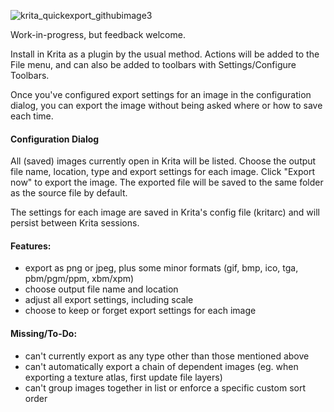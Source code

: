 ![krita_quickexport_githubimage3](https://github.com/user-attachments/assets/3496f959-d800-4ca6-9792-05a712a02a03)

Work-in-progress, but feedback welcome.

Install in Krita as a plugin by the usual method. Actions will be added to the File menu, and can also be added to toolbars with Settings/Configure Toolbars.

Once you've configured export settings for an image in the configuration dialog, you can export the image without being asked where or how to save each time.

#### Configuration Dialog

All (saved) images currently open in Krita will be listed.
Choose the output file name, location, type and export settings for each image.
Click "Export now" to export the image. The exported file will be saved to the same folder as the source file by default.

The settings for each image are saved in Krita's config file (kritarc) and will persist between Krita sessions.

#### Features:
- export as png or jpeg, plus some minor formats (gif, bmp, ico, tga, pbm/pgm/ppm, xbm/xpm)
- choose output file name and location
- adjust all export settings, including scale
- choose to keep or forget export settings for each image

#### Missing/To-Do:
- can't currently export as any type other than those mentioned above
- can't automatically export a chain of dependent images (eg. when exporting a texture atlas, first update file layers)
- can't group images together in list or enforce a specific custom sort order
